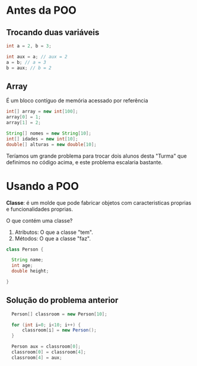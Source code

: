 # Antes da POO

## Trocando duas variáveis

```java
int a = 2, b = 3;

int aux = a; // aux = 2
a = b; // a = 3
b = aux; // b = 2
```

## Array

É um bloco contíguo de memória acessado por referência

```java
int[] array = new int[100];
array[0] = 1;
array[1] = 2;
```

```java
String[] nomes = new String[10];
int[] idades = new int[10];
double[] alturas = new double[10];
```

Teríamos um grande problema para trocar dois alunos desta "Turma" que definimos no código acima, e este problema escalaria bastante.

# Usando a POO

**Classe**: é um molde que pode fabricar objetos com caracteristicas proprias e funcionalidades proprias.

O que contém uma classe?

1. Atributos: O que a classe "tem".
2. Métodos: O que a classe "faz".

```java
class Person {

  String name;
  int age;
  double height;

}
```

## Solução do problema anterior

```java
  Person[] classroom = new Person[10];

  for (int i=0; i<10; i++) {
      classroom[i] = new Person();
  }

  Person aux = classroom[0];
  classroom[0] = classroom[4];
  classroom[4] = aux;
```

